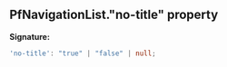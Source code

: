 ## PfNavigationList."no-title" property

**Signature:**

```typescript
'no-title': "true" | "false" | null;
```
